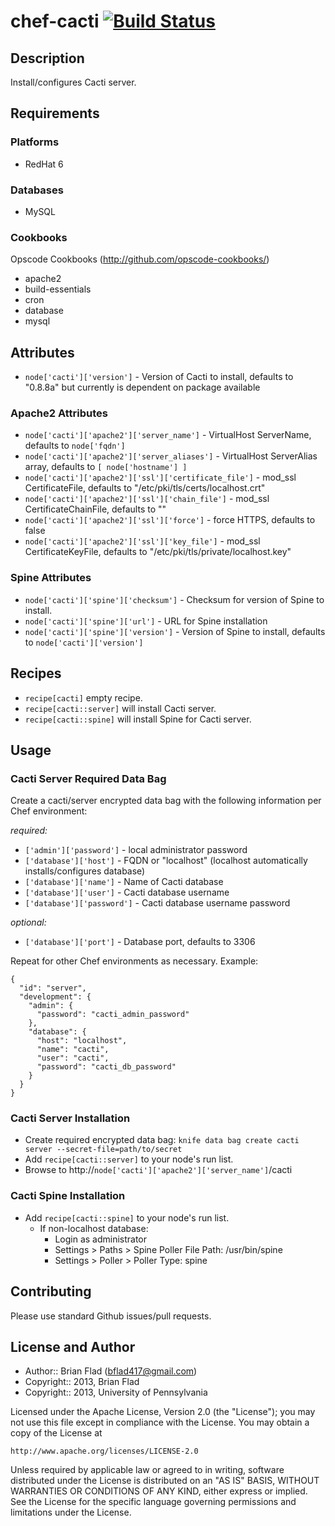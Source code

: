 # chef-cacti [![Build Status](https://secure.travis-ci.org/bflad/chef-cacti.png?branch=master)](http://travis-ci.org/bflad/chef-cacti)

## Description

Install/configures Cacti server.

## Requirements

### Platforms

* RedHat 6

### Databases

* MySQL

### Cookbooks

Opscode Cookbooks (http://github.com/opscode-cookbooks/)

* apache2
* build-essentials
* cron
* database
* mysql

## Attributes

* `node['cacti']['version']` - Version of Cacti to install, defaults to "0.8.8a" but currently is dependent on package available

### Apache2 Attributes ###

* `node['cacti']['apache2']['server_name']` - VirtualHost ServerName, defaults to `node['fqdn']`
* `node['cacti']['apache2']['server_aliases']` - VirtualHost ServerAlias array, defaults to `[ node['hostname'] ]`
* `node['cacti']['apache2']['ssl']['certificate_file']` - mod_ssl CertificateFile, defaults to "/etc/pki/tls/certs/localhost.crt"
* `node['cacti']['apache2']['ssl']['chain_file']` - mod_ssl CertificateChainFile, defaults to ""
* `node['cacti']['apache2']['ssl']['force']` - force HTTPS, defaults to false
* `node['cacti']['apache2']['ssl']['key_file']` - mod_ssl CertificateKeyFile, defaults to "/etc/pki/tls/private/localhost.key"

### Spine Attributes ###

* `node['cacti']['spine']['checksum']` - Checksum for version of Spine to install.
* `node['cacti']['spine']['url']` - URL for Spine installation
* `node['cacti']['spine']['version']` - Version of Spine to install, defaults to `node['cacti']['version']`

## Recipes

* `recipe[cacti]` empty recipe.
* `recipe[cacti::server]` will install Cacti server.
* `recipe[cacti::spine]` will install Spine for Cacti server.

## Usage

### Cacti Server Required Data Bag

Create a cacti/server encrypted data bag with the following information per Chef environment:

_required:_
* `['admin']['password']` - local administrator password
* `['database']['host']` - FQDN or "localhost" (localhost automatically installs/configures database)
* `['database']['name']` - Name of Cacti database
* `['database']['user']` - Cacti database username
* `['database']['password']` - Cacti database username password

_optional:_
* `['database']['port']` - Database port, defaults to 3306

Repeat for other Chef environments as necessary. Example:

    {
      "id": "server",
      "development": {
        "admin": {
          "password": "cacti_admin_password"
        },
        "database": {
          "host": "localhost",
          "name": "cacti",
          "user": "cacti",
          "password": "cacti_db_password"
        }
      }
    }

### Cacti Server Installation

* Create required encrypted data bag: `knife data bag create cacti server --secret-file=path/to/secret`
* Add `recipe[cacti::server]` to your node's run list.
* Browse to http://`node['cacti']['apache2']['server_name']`/cacti

### Cacti Spine Installation ###

* Add `recipe[cacti::spine]` to your node's run list.
  * If non-localhost database:
    * Login as administrator
    * Settings > Paths > Spine Poller File Path: /usr/bin/spine
    * Settings > Poller > Poller Type: spine

## Contributing

Please use standard Github issues/pull requests.

## License and Author

* Author:: Brian Flad (<bflad417@gmail.com>)
* Copyright:: 2013, Brian Flad
* Copyright:: 2013, University of Pennsylvania

Licensed under the Apache License, Version 2.0 (the "License");
you may not use this file except in compliance with the License.
You may obtain a copy of the License at

    http://www.apache.org/licenses/LICENSE-2.0

Unless required by applicable law or agreed to in writing, software
distributed under the License is distributed on an "AS IS" BASIS,
WITHOUT WARRANTIES OR CONDITIONS OF ANY KIND, either express or implied.
See the License for the specific language governing permissions and
limitations under the License.
